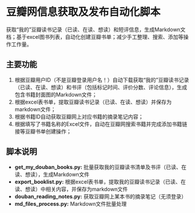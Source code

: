 # 豆瓣网信息获取及发布自动化脚本

获取“我的”豆瓣读书记录（已读、在读、想读）和短评信息，生成Markdown文档；基于excel图书列表，自动化创建豆瓣书单；减少手工整理、搜索、添加等操作工作量。

## 主要功能

1. 根据豆瓣用户ID（不是豆瓣登录用户名！）自动下载获取“我的”豆瓣读书记录（已读、在读、想读）和书评（包括标记时间、评价分数、评论信息），生成包含书籍封面图的Markdown文件；
2. 根据excel表书单，提取豆瓣读书记录（已读、在读、想读）并保存为markdown文件；
2. 根据书籍ID自动获取豆瓣网上对应书籍的摘录笔记内容；
2. 根据填写了书籍名称的Excel文件，自动在豆瓣网搜索书籍并完成添加书籍链接等豆瓣书单创建操作；

## 脚本说明

- **get_my_douban_books.py:** 批量获取我的豆瓣读书清单及书评（已读、在读、想读），生成Markdown文件
- **export_booklist.py:** 根据excel表书单，提取我的豆瓣读书记录（已读、在读、想读）中相关内容，并保存为markdown文件
- **douban_reading_notes.py:** 获取豆瓣网上某本书的摘录笔记（无须登录）
- **md_files_process.py:** Markdown文件批量处理
